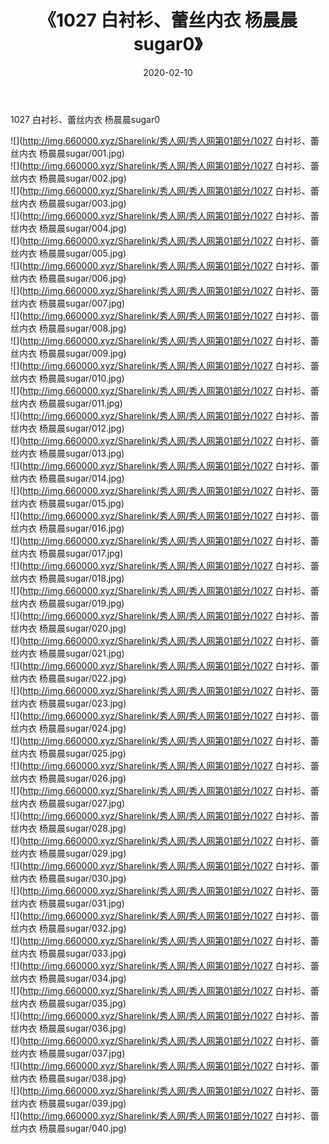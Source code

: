 ﻿---
layout: post
title:  《1027 白衬衫、蕾丝内衣 杨晨晨sugar0》
date:   2020-02-10
img: http://img.660000.xyz/Sharelink/秀人网/秀人网第01部分/1027 白衬衫、蕾丝内衣 杨晨晨sugar0/000.jpg
categories: [美女, 清纯, 唯美]
---

1027 白衬衫、蕾丝内衣 杨晨晨sugar0

  ![](http://img.660000.xyz/Sharelink/秀人网/秀人网第01部分/1027 白衬衫、蕾丝内衣 杨晨晨sugar/001.jpg) <br> ![](http://img.660000.xyz/Sharelink/秀人网/秀人网第01部分/1027 白衬衫、蕾丝内衣 杨晨晨sugar/002.jpg) <br> ![](http://img.660000.xyz/Sharelink/秀人网/秀人网第01部分/1027 白衬衫、蕾丝内衣 杨晨晨sugar/003.jpg) <br> ![](http://img.660000.xyz/Sharelink/秀人网/秀人网第01部分/1027 白衬衫、蕾丝内衣 杨晨晨sugar/004.jpg) <br> ![](http://img.660000.xyz/Sharelink/秀人网/秀人网第01部分/1027 白衬衫、蕾丝内衣 杨晨晨sugar/005.jpg) <br> ![](http://img.660000.xyz/Sharelink/秀人网/秀人网第01部分/1027 白衬衫、蕾丝内衣 杨晨晨sugar/006.jpg) <br> ![](http://img.660000.xyz/Sharelink/秀人网/秀人网第01部分/1027 白衬衫、蕾丝内衣 杨晨晨sugar/007.jpg) <br> ![](http://img.660000.xyz/Sharelink/秀人网/秀人网第01部分/1027 白衬衫、蕾丝内衣 杨晨晨sugar/008.jpg) <br> ![](http://img.660000.xyz/Sharelink/秀人网/秀人网第01部分/1027 白衬衫、蕾丝内衣 杨晨晨sugar/009.jpg) <br> ![](http://img.660000.xyz/Sharelink/秀人网/秀人网第01部分/1027 白衬衫、蕾丝内衣 杨晨晨sugar/010.jpg) <br> ![](http://img.660000.xyz/Sharelink/秀人网/秀人网第01部分/1027 白衬衫、蕾丝内衣 杨晨晨sugar/011.jpg) <br> ![](http://img.660000.xyz/Sharelink/秀人网/秀人网第01部分/1027 白衬衫、蕾丝内衣 杨晨晨sugar/012.jpg) <br> ![](http://img.660000.xyz/Sharelink/秀人网/秀人网第01部分/1027 白衬衫、蕾丝内衣 杨晨晨sugar/013.jpg) <br> ![](http://img.660000.xyz/Sharelink/秀人网/秀人网第01部分/1027 白衬衫、蕾丝内衣 杨晨晨sugar/014.jpg) <br> ![](http://img.660000.xyz/Sharelink/秀人网/秀人网第01部分/1027 白衬衫、蕾丝内衣 杨晨晨sugar/015.jpg) <br> ![](http://img.660000.xyz/Sharelink/秀人网/秀人网第01部分/1027 白衬衫、蕾丝内衣 杨晨晨sugar/016.jpg) <br> ![](http://img.660000.xyz/Sharelink/秀人网/秀人网第01部分/1027 白衬衫、蕾丝内衣 杨晨晨sugar/017.jpg) <br> ![](http://img.660000.xyz/Sharelink/秀人网/秀人网第01部分/1027 白衬衫、蕾丝内衣 杨晨晨sugar/018.jpg) <br> ![](http://img.660000.xyz/Sharelink/秀人网/秀人网第01部分/1027 白衬衫、蕾丝内衣 杨晨晨sugar/019.jpg) <br> ![](http://img.660000.xyz/Sharelink/秀人网/秀人网第01部分/1027 白衬衫、蕾丝内衣 杨晨晨sugar/020.jpg) <br> ![](http://img.660000.xyz/Sharelink/秀人网/秀人网第01部分/1027 白衬衫、蕾丝内衣 杨晨晨sugar/021.jpg) <br> ![](http://img.660000.xyz/Sharelink/秀人网/秀人网第01部分/1027 白衬衫、蕾丝内衣 杨晨晨sugar/022.jpg) <br> ![](http://img.660000.xyz/Sharelink/秀人网/秀人网第01部分/1027 白衬衫、蕾丝内衣 杨晨晨sugar/023.jpg) <br> ![](http://img.660000.xyz/Sharelink/秀人网/秀人网第01部分/1027 白衬衫、蕾丝内衣 杨晨晨sugar/024.jpg) <br> ![](http://img.660000.xyz/Sharelink/秀人网/秀人网第01部分/1027 白衬衫、蕾丝内衣 杨晨晨sugar/025.jpg) <br> ![](http://img.660000.xyz/Sharelink/秀人网/秀人网第01部分/1027 白衬衫、蕾丝内衣 杨晨晨sugar/026.jpg) <br> ![](http://img.660000.xyz/Sharelink/秀人网/秀人网第01部分/1027 白衬衫、蕾丝内衣 杨晨晨sugar/027.jpg) <br> ![](http://img.660000.xyz/Sharelink/秀人网/秀人网第01部分/1027 白衬衫、蕾丝内衣 杨晨晨sugar/028.jpg) <br> ![](http://img.660000.xyz/Sharelink/秀人网/秀人网第01部分/1027 白衬衫、蕾丝内衣 杨晨晨sugar/029.jpg) <br> ![](http://img.660000.xyz/Sharelink/秀人网/秀人网第01部分/1027 白衬衫、蕾丝内衣 杨晨晨sugar/030.jpg) <br> ![](http://img.660000.xyz/Sharelink/秀人网/秀人网第01部分/1027 白衬衫、蕾丝内衣 杨晨晨sugar/031.jpg) <br> ![](http://img.660000.xyz/Sharelink/秀人网/秀人网第01部分/1027 白衬衫、蕾丝内衣 杨晨晨sugar/032.jpg) <br> ![](http://img.660000.xyz/Sharelink/秀人网/秀人网第01部分/1027 白衬衫、蕾丝内衣 杨晨晨sugar/033.jpg) <br> ![](http://img.660000.xyz/Sharelink/秀人网/秀人网第01部分/1027 白衬衫、蕾丝内衣 杨晨晨sugar/034.jpg) <br> ![](http://img.660000.xyz/Sharelink/秀人网/秀人网第01部分/1027 白衬衫、蕾丝内衣 杨晨晨sugar/035.jpg) <br> ![](http://img.660000.xyz/Sharelink/秀人网/秀人网第01部分/1027 白衬衫、蕾丝内衣 杨晨晨sugar/036.jpg) <br> ![](http://img.660000.xyz/Sharelink/秀人网/秀人网第01部分/1027 白衬衫、蕾丝内衣 杨晨晨sugar/037.jpg) <br> ![](http://img.660000.xyz/Sharelink/秀人网/秀人网第01部分/1027 白衬衫、蕾丝内衣 杨晨晨sugar/038.jpg) <br> ![](http://img.660000.xyz/Sharelink/秀人网/秀人网第01部分/1027 白衬衫、蕾丝内衣 杨晨晨sugar/039.jpg) <br> ![](http://img.660000.xyz/Sharelink/秀人网/秀人网第01部分/1027 白衬衫、蕾丝内衣 杨晨晨sugar/040.jpg) <br>